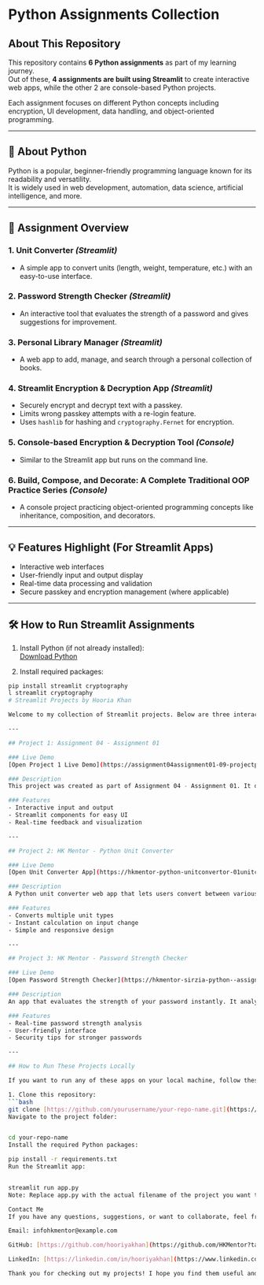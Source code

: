 # Python Assignments Collection

## About This Repository
This repository contains **6 Python assignments** as part of my learning journey.  
Out of these, **4 assignments are built using Streamlit** to create interactive web apps, while the other 2 are console-based Python projects.

Each assignment focuses on different Python concepts including encryption, UI development, data handling, and object-oriented programming.

---

## 🐍 About Python
Python is a popular, beginner-friendly programming language known for its readability and versatility.  
It is widely used in web development, automation, data science, artificial intelligence, and more.

---

## 🚩 Assignment Overview

### 1. Unit Converter *(Streamlit)*  
- A simple app to convert units (length, weight, temperature, etc.) with an easy-to-use interface.

### 2. Password Strength Checker *(Streamlit)*  
- An interactive tool that evaluates the strength of a password and gives suggestions for improvement.

### 3. Personal Library Manager *(Streamlit)*  
- A web app to add, manage, and search through a personal collection of books.

### 4. Streamlit Encryption & Decryption App *(Streamlit)*  
- Securely encrypt and decrypt text with a passkey.  
- Limits wrong passkey attempts with a re-login feature.  
- Uses `hashlib` for hashing and `cryptography.Fernet` for encryption.

### 5. Console-based Encryption & Decryption Tool *(Console)*  
- Similar to the Streamlit app but runs on the command line.

### 6. Build, Compose, and Decorate: A Complete Traditional OOP Practice Series *(Console)*  
- A console project practicing object-oriented programming concepts like inheritance, composition, and decorators.

---

## 💡 Features Highlight (For Streamlit Apps)

- Interactive web interfaces  
- User-friendly input and output display  
- Real-time data processing and validation  
- Secure passkey and encryption management (where applicable)  

---

## 🛠️ How to Run Streamlit Assignments

1. Install Python (if not already installed):  
[Download Python](https://www.python.org/downloads/)

2. Install required packages:  
```bash
pip install streamlit cryptography
l streamlit cryptography
# Streamlit Projects by Hooria Khan

Welcome to my collection of Streamlit projects. Below are three interactive web apps that I have developed and deployed online. You can try their live demos by clicking the links.

---

## Project 1: Assignment 04 - Assignment 01

### Live Demo  
[Open Project 1 Live Demo](https://assignment04assignment01-09-projectp-kdtc36.streamlit.app/)

### Description  
This project was created as part of Assignment 04 - Assignment 01. It demonstrates [brief description: for example, data processing or visualization]. The app is built using Streamlit for a simple, interactive user interface.

### Features
- Interactive input and output  
- Streamlit components for easy UI  
- Real-time feedback and visualization

---

## Project 2: HK Mentor - Python Unit Converter

### Live Demo  
[Open Unit Converter App](https://hkmentor-python-unitconvertor-01unitconvertormain-xyfw7g.streamlit.app/)

### Description  
A Python unit converter web app that lets users convert between various measurement units such as length, weight, volume, and more. Built using Streamlit for a clean, user-friendly experience.

### Features
- Converts multiple unit types  
- Instant calculation on input change  
- Simple and responsive design

---

## Project 3: HK Mentor - Password Strength Checker

### Live Demo  
[Open Password Strength Checker](https://hkmentor-sirzia-python--assignment02passwordstrengthmain-plg0gz.streamlit.app/)

### Description  
An app that evaluates the strength of your password instantly. It analyzes password length, character diversity, and provides suggestions to improve security, ensuring strong password practices.

### Features
- Real-time password strength analysis  
- User-friendly interface  
- Security tips for stronger passwords

---

## How to Run These Projects Locally

If you want to run any of these apps on your local machine, follow these steps:

1. Clone this repository:
```bash
git clone [https://github.com/yourusername/your-repo-name.git](https://github.com/HKMentor/sirZia_python_6Assignments)
Navigate to the project folder:


cd your-repo-name
Install the required Python packages:

pip install -r requirements.txt
Run the Streamlit app:


streamlit run app.py
Note: Replace app.py with the actual filename of the project you want to run.

Contact Me
If you have any questions, suggestions, or want to collaborate, feel free to contact me:

Email: infohkmentor@example.com

GitHub: [https://github.com/hooriyakhan](https://github.com/HKMentor?tab=repositories)

LinkedIn: [https://linkedin.com/in/hooriyakhan](https://www.linkedin.com/in/hooria-fatima-54753927b/)

Thank you for checking out my projects! I hope you find them useful and inspiring.
